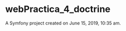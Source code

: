 webPractica_4_doctrine
======================

A Symfony project created on June 15, 2019, 10:35 am.
